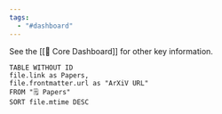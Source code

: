 ```yaml
---
tags:
  - "#dashboard"
---
```

See the [[🦅 Core Dashboard]] for other key information.

```dataview
TABLE WITHOUT ID
file.link as Papers,
file.frontmatter.url as "ArXiV URL"
FROM "🗒️ Papers"
SORT file.mtime DESC
```
